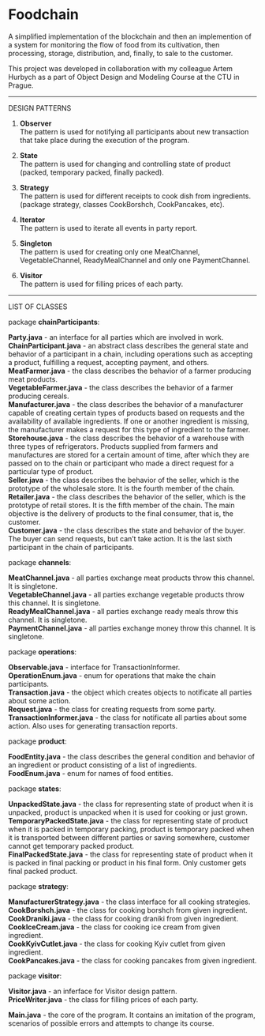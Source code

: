 # Foodchain

A simplified implementation of the blockchain and then an implemention of a system for monitoring the flow of food from its cultivation, then processing, storage, distribution, and, finally, to sale to the customer.

This project was developed in collaboration with my colleague Artem Hurbych as a part of Object Design and Modeling Course at the CTU in Prague.

-------------

DESIGN PATTERNS

1. **Observer**        
The pattern is used for notifying all participants about new transaction that take place during the execution of the program.


2. **State**             
The pattern is used for changing and controlling state of product (packed, temporary packed, finally packed).


3. **Strategy**       
The pattern is used for different receipts to cook dish from ingredients.       
(package strategy, classes CookBorshch, CookPancakes, etc).


4. **Iterator**     
The pattern is used to iterate all events in party report.


5. **Singleton**      
The pattern is used for creating only one MeatChannel, VegetableChannel, ReadyMealChannel and only one PaymentChannel.


6. **Visitor**    
The pattern is used for filling prices of each party.

---------------------

LIST OF CLASSES      

package **chainParticipants**:      

**Party.java** - an interface for all parties which are involved in work.     
**ChainParticipant.java** - an abstract class describes the general state and behavior of a participant in a chain, including operations such as accepting a product, fulfilling a request, accepting payment, and others.          
**MeatFarmer.java** - the class describes the behavior of a farmer producing meat products.      
**VegetableFarmer.java** - the class describes the behavior of a farmer producing cereals.       
**Manufacturer.java** - the class describes the behavior of a manufacturer capable of creating certain types of products based on requests and the availability of available ingredients. If one or another ingredient is missing, the manufacturer makes a request for this type of ingredient to the farmer.      
**Storehouse.java** - the class describes the behavior of a warehouse with three types of refrigerators. Products supplied from farmers and manufactures are stored for a certain amount of time, after which they are passed on to the chain or participant who made a direct request for a particular type of product.       
**Seller.java** - the class describes the behavior of the seller, which is the prototype of the wholesale store. It is the fourth member of the chain.        
**Retailer.java** - the class describes the behavior of the seller, which is the prototype of retail stores. It is the fifth member of the chain. The main objective is the delivery of products to the final consumer, that is, the customer.         
**Customer.java** - the class describes the state and behavior of the buyer. The buyer can send requests, but can’t take action. It is the last sixth participant in the chain of participants.          

package **channels**:       

**MeatChannel.java** - all parties exchange meat products throw this channel. It is singletone.         
**VegetableChannel.java** - all parties exchange vegetable products throw this channel. It is singletone.        
**ReadyMealChannel.java** - all parties exchange ready meals throw this channel. It is singletone.       
**PaymentChannel.java** - all parties exchange money throw this channel. It is singletone.      

package **operations**:      

**Observable.java** - interface for TransactionInformer.       
**OperationEnum.java** - enum for operations that make the chain participants.      
**Transaction.java** - the object which creates objects to notificate all parties about some action.       
**Request.java** - the class for creating requests from some party.      
**TransactionInformer.java** - the class for notificate all parties about some action. Also uses for generating transaction reports.      

package **product**:      

**FoodEntity.java** - the class describes the general condition and behavior of an ingredient or product consisting of a list of ingredients.         
**FoodEnum.java** - enum for names of food entities.        

package **states**:      

**UnpackedState.java** - the class for representing state of product when it is unpacked, product is unpacked when it is used for cooking or just grown.     
**TemporaryPackedState.java** - the class for representing state of product when it is packed in temporary packing, product is temporary packed when it is transported between different parties or saving somewhere, customer cannot get temporary packed product.      
**FinalPackedState.java** - the class for representing state of product when it is packed in final packing or product in his final form. Only customer gets final packed product.     

package **strategy**:      

**ManufacturerStrategy.java** - the class interface for all cooking strategies.      
**CookBorshch.java** - the class for cooking borshch from given ingredient.     
**CookDraniki.java** - the class for cooking draniki from given ingredient.       
**CookIceCream.java** - the class for cooking ice cream from given ingredient.       
**CookKyivCutlet.java** - the class for cooking Kyiv cutlet from given ingredient.        
**CookPancakes.java** - the class for cooking pancakes from given ingredient.       


package **visitor**:     

**Visitor.java** - an inferface for Visitor design pattern.       
**PriceWriter.java** - the class for filling prices of each party.      


**Main.java** - the core of the program. It contains an imitation of the program, scenarios of possible errors and attempts to change its course.
